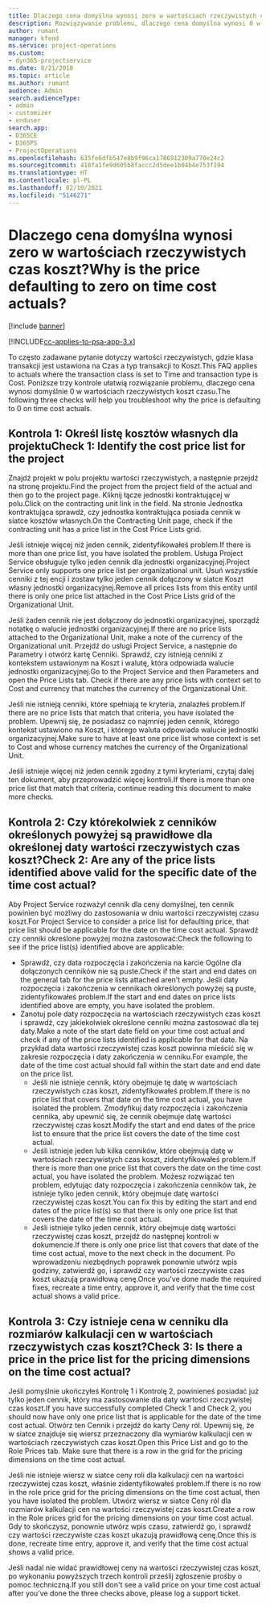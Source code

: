 ```yaml
---
title: Dlaczego cena domyślna wynosi zero w wartościach rzeczywistych czas koszt?
description: Rozwiązywanie problemu, dlaczego cena domyślna wynosi 0 w wartościach rzeczywistych czas koszt.
author: rumant
manager: kfend
ms.service: project-operations
ms.custom:
- dyn365-projectservice
ms.date: 8/21/2018
ms.topic: article
ms.author: rumant
audience: Admin
search.audienceType:
- admin
- customizer
- enduser
search.app:
- D365CE
- D365PS
- ProjectOperations
ms.openlocfilehash: 635fe6dfb547e8b9f96ca1786912309a770e24c2
ms.sourcegitcommit: 418fa1fe9d605b8faccc2d5dee1b04b4e753f194
ms.translationtype: HT
ms.contentlocale: pl-PL
ms.lasthandoff: 02/10/2021
ms.locfileid: "5146271"
---
```

# <a name="why-is-the-price-defaulting-to-zero-on-time-cost-actuals"></a><span data-ttu-id="950b2-103">Dlaczego cena domyślna wynosi zero w wartościach rzeczywistych czas koszt?</span><span class="sxs-lookup"><span data-stu-id="950b2-103">Why is the price defaulting to zero on time cost actuals?</span></span>

[!include [banner](../includes/psa-now-project-operations.md)]

[!INCLUDE[cc-applies-to-psa-app-3.x](../includes/cc-applies-to-psa-app-3x.md)]

<span data-ttu-id="950b2-104">To często zadawane pytanie dotyczy wartości rzeczywistych, gdzie klasa transakcji jest ustawiona na Czas a typ transakcji to Koszt.</span><span class="sxs-lookup"><span data-stu-id="950b2-104">This FAQ applies to actuals where the transaction class is set to Time and transaction type is Cost.</span></span> <span data-ttu-id="950b2-105">Poniższe trzy kontrole ułatwią rozwiązanie problemu, dlaczego cena wynosi domyślnie 0 w wartościach rzeczywistych koszt czasu.</span><span class="sxs-lookup"><span data-stu-id="950b2-105">The following three checks will help you troubleshoot why the price is defaulting to 0 on time cost actuals.</span></span>
 
## <a name="check-1-identify-the-cost-price-list-for-the-project"></a><span data-ttu-id="950b2-106">Kontrola 1: Określ listę kosztów własnych dla projektu</span><span class="sxs-lookup"><span data-stu-id="950b2-106">Check 1: Identify the cost price list for the project</span></span>

<span data-ttu-id="950b2-107">Znajdź projekt w polu projektu wartości rzeczywistych, a następnie przejdź na stronę projektu.</span><span class="sxs-lookup"><span data-stu-id="950b2-107">Find the project from the project field of the actual and then go to the project page.</span></span> <span data-ttu-id="950b2-108">Kliknij łącze jednostki kontraktującej w polu.</span><span class="sxs-lookup"><span data-stu-id="950b2-108">Click on the contracting unit link in the field.</span></span> <span data-ttu-id="950b2-109">Na stronie Jednostka kontraktująca sprawdź, czy jednostka kontraktująca posiada cennik w siatce kosztów własnych.</span><span class="sxs-lookup"><span data-stu-id="950b2-109">On the Contracting Unit page, check if the contracting unit has a price list in the Cost Price Lists grid.</span></span>

<span data-ttu-id="950b2-110">Jeśli istnieje więcej niż jeden cennik, zidentyfikowałeś problem.</span><span class="sxs-lookup"><span data-stu-id="950b2-110">If there is more than one price list, you have isolated the problem.</span></span> <span data-ttu-id="950b2-111">Usługa Project Service obsługuje tylko jeden cennik dla jednostki organizacyjnej.</span><span class="sxs-lookup"><span data-stu-id="950b2-111">Project Service only supports one price list per organizational unit.</span></span> <span data-ttu-id="950b2-112">Usuń wszystkie cenniki z tej encji i zostaw tylko jeden cennik dołączony w siatce Koszt własny jednostki organizacyjnej.</span><span class="sxs-lookup"><span data-stu-id="950b2-112">Remove all prices lists from this entity until there is only one price list attached in the Cost Price Lists grid of the Organizational Unit.</span></span>

<span data-ttu-id="950b2-113">Jeśli żaden cennik nie jest dołączony do jednostki organizacyjnej, sporządź notatkę o walucie jednostki organizacyjnej.</span><span class="sxs-lookup"><span data-stu-id="950b2-113">If there are no price lists attached to the Organizational Unit, make a note of the currency of the Organizational unit.</span></span> <span data-ttu-id="950b2-114">Przejdź do usługi Project Service, a następnie do Parametry i otwórz kartę Cenniki. Sprawdź, czy istnieją cenniki z kontekstem ustawionym na Koszt i walutę, która odpowiada walucie jednostki organizacyjnej.</span><span class="sxs-lookup"><span data-stu-id="950b2-114">Go to the Project Service and then Parameters and open the Price Lists tab. Check if there are any price lists with context set to Cost and currency that matches the currency of the Organizational Unit.</span></span>
 
<span data-ttu-id="950b2-115">Jeśli nie istnieją cenniki, które spełniają te kryteria, znalazłeś problem.</span><span class="sxs-lookup"><span data-stu-id="950b2-115">If there are no price lists that match that criteria, you have isolated the problem.</span></span> <span data-ttu-id="950b2-116">Upewnij się, że posiadasz co najmniej jeden cennik, którego kontekst ustawiono na Koszt, i którego waluta odpowiada walucie jednostki organizacyjnej.</span><span class="sxs-lookup"><span data-stu-id="950b2-116">Make sure to have at least one price list whose context is set to Cost and whose currency matches the currency of the Organizational Unit.</span></span>

<span data-ttu-id="950b2-117">Jeśli istnieje więcej niż jeden cennik zgodny z tymi kryteriami, czytaj dalej ten dokument, aby przeprowadzić więcej kontroli.</span><span class="sxs-lookup"><span data-stu-id="950b2-117">If there is more than one price list that match that criteria, continue reading this document to make more checks.</span></span>

## <a name="check-2-are-any-of-the-price-lists-identified-above-valid-for-the-specific-date-of-the-time-cost-actual"></a><span data-ttu-id="950b2-118">Kontrola 2: Czy którekolwiek z cenników określonych powyżej są prawidłowe dla określonej daty wartości rzeczywistych czas koszt?</span><span class="sxs-lookup"><span data-stu-id="950b2-118">Check 2: Are any of the price lists identified above valid for the specific date of the time cost actual?</span></span>

<span data-ttu-id="950b2-119">Aby Project Service rozważył cennik dla ceny domyślnej, ten cennik powinien być możliwy do zastosowania w dniu wartości rzeczywistej czasu koszt.</span><span class="sxs-lookup"><span data-stu-id="950b2-119">For Project Service to consider a price list for defaulting price, that price list should be applicable for the date on the time cost actual.</span></span> <span data-ttu-id="950b2-120">Sprawdź czy cenniki określone powyżej można zastosować:</span><span class="sxs-lookup"><span data-stu-id="950b2-120">Check the following to see if the price list(s) identified above are applicable:</span></span>

- <span data-ttu-id="950b2-121">Sprawdź, czy data rozpoczęcia i zakończenia na karcie Ogólne dla dołączonych cenników nie są puste.</span><span class="sxs-lookup"><span data-stu-id="950b2-121">Check if the start and end dates on the general tab for the price lists attached aren’t empty.</span></span> <span data-ttu-id="950b2-122">Jeśli daty rozpoczęcia i zakończenia w cennikach określonych powyżej są puste, zidentyfikowałeś problem.</span><span class="sxs-lookup"><span data-stu-id="950b2-122">If the start and end dates on price lists identified above are empty, you have isolated the problem.</span></span> 
- <span data-ttu-id="950b2-123">Zanotuj pole daty rozpoczęcia na wartościach rzeczywistych czas koszt i sprawdź, czy jakiekolwiek określone cenniki można zastosować dla tej daty.</span><span class="sxs-lookup"><span data-stu-id="950b2-123">Make a note of the start date field on your time cost actual and check if any of the price lists identified is applicable for that date.</span></span> <span data-ttu-id="950b2-124">Na przykład data wartości rzeczywistej czas koszt powinna mieścić się w zakresie rozpoczęcia i daty zakończenia w cenniku.</span><span class="sxs-lookup"><span data-stu-id="950b2-124">For example, the date of the time cost actual should fall within the start date and end date on the price list.</span></span> 
    - <span data-ttu-id="950b2-125">Jeśli nie istnieje cennik, który obejmuje tę datę w wartościach rzeczywistych czas koszt, zidentyfikowałeś problem.</span><span class="sxs-lookup"><span data-stu-id="950b2-125">If there is no price list that covers that date on the time cost actual, you have isolated the problem.</span></span> <span data-ttu-id="950b2-126">Zmodyfikuj daty rozpoczęcia i zakończenia cennika, aby upewnić się, że cennik obejmuje datę wartości rzeczywistej czas koszt.</span><span class="sxs-lookup"><span data-stu-id="950b2-126">Modify the start and end dates of the price list to ensure that the price list covers the date of the time cost actual.</span></span> 
    - <span data-ttu-id="950b2-127">Jeśli istnieje jeden lub kilka cenników, które obejmują datę w wartościach rzeczywistych czas koszt, zidentyfikowałeś problem.</span><span class="sxs-lookup"><span data-stu-id="950b2-127">If there is more than one price list that covers the date on the time cost actual, you have isolated the problem.</span></span> <span data-ttu-id="950b2-128">Możesz rozwiązać ten problem, edytując daty rozpoczęcia i zakończenia cenników tak, że istnieje tylko jeden cennik, który obejmuje datę wartości rzeczywistej czas koszt.</span><span class="sxs-lookup"><span data-stu-id="950b2-128">You can fix this by editing the start and end dates of the price list(s) so that there is only one price list that covers the date of the time cost actual.</span></span> 
    - <span data-ttu-id="950b2-129">Jeśli istnieje tylko jeden cennik, który obejmuje datę wartości rzeczywistej czas koszt, przejdź do następnej kontroli w dokumencie.</span><span class="sxs-lookup"><span data-stu-id="950b2-129">If there is only one price list that covers that date of the time cost actual, move to the next check in the document.</span></span>
<span data-ttu-id="950b2-130">Po wprowadzeniu niezbędnych poprawek ponownie utwórz wpis godziny, zatwierdź go, i sprawdź czy wartości rzeczywiste czas koszt ukazują prawidłową cenę.</span><span class="sxs-lookup"><span data-stu-id="950b2-130">Once you’ve done made the required fixes, recreate a time entry, approve it, and verify that the time cost actual shows a valid price.</span></span>

## <a name="check-3-is-there-a-price-in-the-price-list-for-the-pricing-dimensions-on-the-time-cost-actual"></a><span data-ttu-id="950b2-131">Kontrola 3: Czy istnieje cena w cenniku dla rozmiarów kalkulacji cen w wartościach rzeczywistych czas koszt?</span><span class="sxs-lookup"><span data-stu-id="950b2-131">Check 3: Is there a price in the price list for the pricing dimensions on the time cost actual?</span></span>

<span data-ttu-id="950b2-132">Jeśli pomyślnie ukończyłeś Kontrolę 1 i Kontrolę 2, powinieneś posiadać już tylko jeden cennik, który ma zastosowanie dla daty wartości rzeczywistej czas koszt.</span><span class="sxs-lookup"><span data-stu-id="950b2-132">If you have successfully completed Check 1 and Check 2, you should now have only one price list that is applicable for the date of the time cost actual.</span></span> <span data-ttu-id="950b2-133">Otwórz ten Cennik i przejdź do karty Ceny ról. Upewnij się, że w siatce znajduje się wiersz przeznaczony dla wymiarów kalkulacji cen w wartościach rzeczywistych czas koszt.</span><span class="sxs-lookup"><span data-stu-id="950b2-133">Open this Price List and go to the Role Prices tab. Make sure that there is a row in the grid for the pricing dimensions on the time cost actual.</span></span>

<span data-ttu-id="950b2-134">Jeśli nie istnieje wiersz w siatce ceny roli dla kalkulacji cen na wartości rzeczywistej czas koszt, właśnie zidentyfikowałeś problem.</span><span class="sxs-lookup"><span data-stu-id="950b2-134">If there is no row in the role price grid for the pricing dimensions on the time cost actual, then you have isolated the problem.</span></span> <span data-ttu-id="950b2-135">Utwórz wiersz w siatce Ceny ról dla rozmiarów kalkulacji cen na wartości rzeczywistej czas koszt.</span><span class="sxs-lookup"><span data-stu-id="950b2-135">Create a row in the Role prices grid for the pricing dimensions on your time cost actual.</span></span> <span data-ttu-id="950b2-136">Gdy to skończysz, ponownie utwórz wpis czasu, zatwierdź go, i sprawdź czy wartości rzeczywiste czas koszt ukazują prawidłową cenę.</span><span class="sxs-lookup"><span data-stu-id="950b2-136">Once this is done, recreate time entry, approve it, and verify that the time cost actual shows a valid price.</span></span>
 
<span data-ttu-id="950b2-137">Jeśli nadal nie widać prawidłowej ceny na wartości rzeczywistej czas koszt, po wykonaniu powyższych trzech kontroli prześlij zgłoszenie prośby o pomoc techniczną.</span><span class="sxs-lookup"><span data-stu-id="950b2-137">If you still don't see a valid price on your time cost actual after you’ve done the three checks above, please log a support ticket.</span></span>



